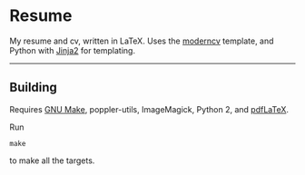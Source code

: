 # Resume
My resume and cv, written in LaTeX.
Uses the [moderncv](https://vic.demuzere.be/articles/curriculum-vitae-cv-with-latex-moderncv/) template,
and Python with [Jinja2](http://jinja.pocoo.org/docs/dev/) for templating.

---

## Building
Requires [GNU Make](https://www.gnu.org/software/make/), poppler-utils,
ImageMagick, Python 2, and
[pdfLaTeX](http://tex.stackexchange.com/questions/49569/where-to-download-pdflatex-exe).

Run 
```
make
```
to make all the targets.